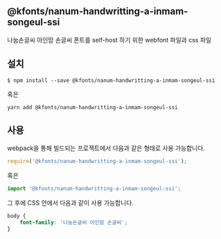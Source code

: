 
@kfonts/nanum-handwritting-a-inmam-songeul-ssi
---------------------

나눔손글씨 아인맘 손글씨 폰트를 self-host 하기 위한 webfont 파일과 css 파일

설치
----

```
$ npm install --save @kfonts/nanum-handwritting-a-inmam-songeul-ssi
```

혹은

```
yarn add @kfonts/nanum-handwritting-a-inmam-songeul-ssi
```

사용
----

webpack을 통해 빌드되는 프로젝트에서 다음과 같은 형태로 사용 가능합니다.

```js
require('@kfonts/nanum-handwritting-a-inmam-songeul-ssi');
```

혹은

```js
import '@kfonts/nanum-handwritting-a-inmam-songeul-ssi';
```

그 후에 CSS 안에서 다음과 같이 사용 가능합니다.

```css
body {
    font-family: '나눔손글씨 아인맘 손글씨';
}
```
